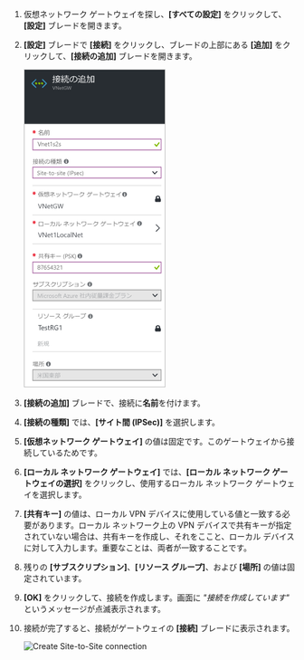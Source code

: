 1. 仮想ネットワーク ゲートウェイを探し、**[すべての設定]** をクリックして、**[設定]** ブレードを開きます。

2. **[設定]** ブレードで **[接続]** をクリックし、ブレードの上部にある **[追加]** をクリックして、**[接続の追加]** ブレードを開きます。

	![Create Site-to-Site connection](./media/vpn-gateway-add-site-to-site-connection-rm-portal-include/addconnection250.png)

3. **[接続の追加]** ブレードで、接続に**名前**を付けます。

4. **[接続の種類]** では、**[サイト間 (IPSec)]** を選択します。

5. **[仮想ネットワーク ゲートウェイ]** の値は固定です。このゲートウェイから接続しているためです。

6. **[ローカル ネットワーク ゲートウェイ]** では、**[ローカル ネットワーク ゲートウェイの選択]** をクリックし、使用するローカル ネットワーク ゲートウェイを選択します。

7. **[共有キー]** の値は、ローカル VPN デバイスに使用している値と一致する必要があります。ローカル ネットワーク上の VPN デバイスで共有キーが指定されていない場合は、共有キーを作成し、それをここと、ローカル デバイスに対して入力します。重要なことは、両者が一致することです。

8. 残りの **[サブスクリプション]**、**[リソース グループ]**、および **[場所]** の値は固定されています。

9. **[OK]** をクリックして、接続を作成します。画面に *"接続を作成しています"* というメッセージが点滅表示されます。

10. 接続が完了すると、接続がゲートウェイの **[接続]** ブレードに表示されます。

	![Create Site-to-Site connection](./media/vpn-gateway-add-site-to-site-connection-rm-portal-include/connectionstatus450.png)

<!---------HONumber=AcomDC_0406_2016-->